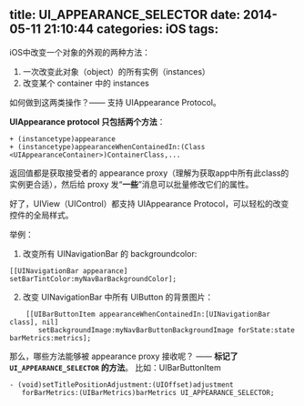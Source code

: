 title: UI_APPEARANCE_SELECTOR
date: 2014-05-11 21:10:44
categories: iOS
tags:
---

iOS中改变一个对象的外观的两种方法：  
1.	一次改变此对象（object）的所有实例（instances）  
2.	改变某个 container 中的 instances  

如何做到这两类操作？—— 支持 UIAppearance Protocol。   

**UIAppearance protocol 只包括两个方法**：   

```
+ (instancetype)appearance   
+ (instancetype)appearanceWhenContainedIn:(Class <UIAppearanceContainer>)ContainerClass,...
```

返回值都是获取接受者的 appearance proxy（理解为获取app中所有此class的实例更合适），然后给 proxy 发“**一些**”消息可以批量修改它们的属性。

好了，UIView（UIControl）都支持 UIAppearance Protocol，可以轻松的改变控件的全局样式。 

举例：  
1.	改变所有 UINavigationBar 的 backgroundcolor:   
```
[[UINavigationBar appearance] setBarTintColor:myNavBarBackgroundColor];
```
2.	改变 UINavigationBar 中所有 UIButton 的背景图片：   
```
    [[UIBarButtonItem appearanceWhenContainedIn:[UINavigationBar class], nil]
       setBackgroundImage:myNavBarButtonBackgroundImage forState:state barMetrics:metrics];
```    

那么，哪些方法能够被 appearance proxy 接收呢？ —— **标记了 `UI_APPEARANCE_SELECTOR` 的方法**。
比如：UIBarButtonItem
```
- (void)setTitlePositionAdjustment:(UIOffset)adjustment
   forBarMetrics:(UIBarMetrics)barMetrics UI_APPEARANCE_SELECTOR;
```